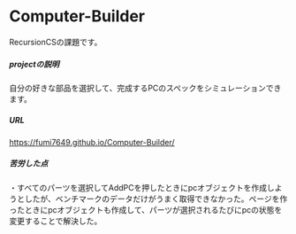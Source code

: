 # Computer-Builder

RecursionCSの課題です。

<h5>projectの説明</h5>

自分の好きな部品を選択して、完成するPCのスペックをシミュレーションできます。

<h5>URL</h5>

https://fumi7649.github.io/Computer-Builder/
<h5>苦労した点</h5>
 ・すべてのパーツを選択してAddPCを押したときにpcオブジェクトを作成しようとしたが、ベンチマークのデータだけがうまく取得できなかった。ページを作ったときにpcオブジェクトも作成して、パーツが選択されるたびにpcの状態を変更することで解決した。
 

